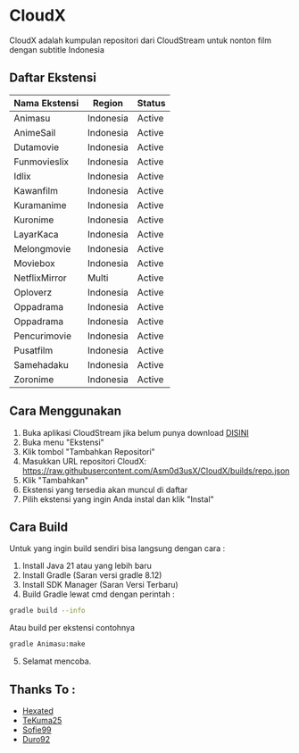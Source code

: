 # CloudX

CloudX adalah kumpulan repositori dari CloudStream untuk nonton film dengan subtitle Indonesia

## Daftar Ekstensi

| Nama Ekstensi |Region        | Status  |
| ------------- | ------------ | ------- |
| Animasu       | Indonesia    | Active  |
| AnimeSail     | Indonesia    | Active  |
| Dutamovie     | Indonesia    | Active  |
| Funmovieslix  | Indonesia    | Active  |
| Idlix         | Indonesia    | Active  |
| Kawanfilm     | Indonesia    | Active  |
| Kuramanime    | Indonesia    | Active  |
| Kuronime      | Indonesia    | Active  |
| LayarKaca     | Indonesia    | Active  |
| Melongmovie   | Indonesia    | Active  |
| Moviebox      | Indonesia    | Active  |
| NetflixMirror | Multi        | Active  |
| Oploverz      | Indonesia    | Active  |
| Oppadrama     | Indonesia    | Active  |
| Oppadrama     | Indonesia    | Active  |
| Pencurimovie  | Indonesia    | Active  |
| Pusatfilm     | Indonesia    | Active  |
| Samehadaku    | Indonesia    | Active  |
| Zoronime      | Indonesia    | Active  |

## Cara Menggunakan

1.  Buka aplikasi CloudStream jika belum punya download [DISINI](https://github.com/recloudstream/cloudstream/releases)
2.  Buka menu "Ekstensi"
3.  Klik tombol "Tambahkan Repositori"
4.  Masukkan URL repositori CloudX: https://raw.githubusercontent.com/Asm0d3usX/CloudX/builds/repo.json
5.  Klik "Tambahkan"
6.  Ekstensi yang tersedia akan muncul di daftar
7.  Pilih ekstensi yang ingin Anda instal dan klik "Instal"

## Cara Build

Untuk yang ingin build sendiri bisa langsung dengan cara :

1. Install Java 21 atau yang lebih baru
2. Install Gradle (Saran versi gradle 8.12)
3. Install SDK Manager (Saran Versi Terbaru)
4. Build Gradle lewat cmd dengan perintah :
```sh
gradle build --info
```
  Atau build per ekstensi contohnya
```sh
gradle Animasu:make
```
5. Selamat mencoba.

## Thanks To :

* [Hexated](https://github.com/hexated)
* [TeKuma25](https://github.com/TeKuma25)
* [Sofie99](https://github.com/Sofie99)
* [Duro92](https://github.com/duro92)
